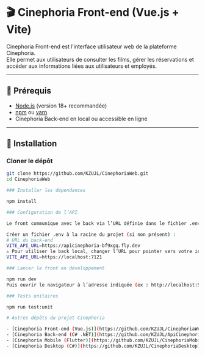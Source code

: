 # 🎬 Cinephoria Front-end (Vue.js + Vite)

Cinephoria Front-end est l’interface utilisateur web de la plateforme Cinephoria.  
Elle permet aux utilisateurs de consulter les films, gérer les réservations et accéder aux informations liées aux utilisateurs et employés.  

---

## 🚀 Prérequis

- [Node.js](https://nodejs.org/) (version 18+ recommandée)  
- [npm](https://www.npmjs.com/) ou [yarn](https://yarnpkg.com/)  
- Cinephoria Back-end en local ou accessible en ligne  

---

## 📂 Installation

### Cloner le dépôt

```bash
git clone https://github.com/KZUJL/CinephoriaWeb.git
cd CinephoriaWeb

### Installer les dépendances

npm install

### Configuration de l’API

Le front communique avec le back via l’URL définie dans le fichier .env.

Créer un fichier .env à la racine du projet (si non présent) :
# URL du back-end
VITE_API_URL=https://apicinephoria-bf9xgq.fly.dev
⚠️ Pour utiliser le back local, changer l’URL pour pointer vers votre instance locale du back :
VITE_API_URL=https://localhost:7121

### Lancer le front en développement

npm run dev
Puis ouvrir le navigateur à l’adresse indiquée (ex : http://localhost:5173)

### Tests unitaires

npm run test:unit

# Autres dépôts du projet Cinephoria

- [Cinephoria Front-end (Vue.js)](https://github.com/KZUJL/CinephoriaWeb)
- [Cinephoria Back-end (C# .NET)](https://github.com/KZUJL/ApiCinephoria)
- [Cinephoria Mobile (Flutter)](https://github.com/KZUJL/CinephoriaMobileApp)
- [Cinephoria Desktop (C#)](https://github.com/KZUJL/CinephoriaDesktop)

